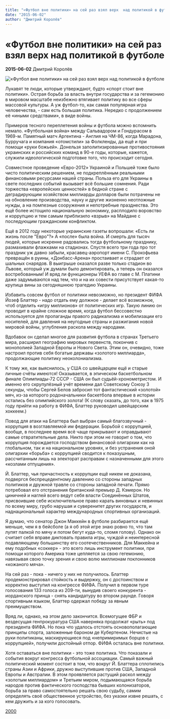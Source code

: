 ```yaml
---
title: "«Футбол вне политики» на сей раз взял верх  над политикой в футболе"
date: "2015-06-02"
author: "Дмитрий Королёв"
---
```


# «Футбол вне политики» на сей раз взял верх  над политикой в футболе

**2015-06-02** Дмитрий Королёв

![«Футбол вне политики» на сей раз взял верх над политикой в футболе](https://encrypted-tbn3.gstatic.com/images?q=tbn:ANd9GcRlrBF69zic0tF-NY7Ek0fe8XOu9Lhj1wF-zEKW7v--RyU6vNXLOQ)

Лукавят те люди, которые утверждают, будто «спорт стоит вне политики». Острая борьба за власть внутри государства и за гегемонию в мировом масштабе неизбежно втягивает политику во все сферы массовой культуры. А уж футбол-то, как самая популярная игра человечества, - сам есть большая политика. Нередко с продолжением её «иными средствами», в виде войны.

Примеров тесного переплетения войны и футбола можно вспомнить немало. «Футбольная война» между Сальвадором и Гондурасом в 1969-м. Памятный матч Аргентина - Англия на ЧМ-86, когда Марадона, Бурручага и компания «отомстили» за Фолкленды, да ещё и при помощи «руки божьей». Донельзя заполитизированные противостояния украинских и российских команд в 90-е годы, которые, кажется, служили идеологической подготовке того, что происходит сегодня.

Совместное проведение «Евро-2012» Украиной и Польшей тоже было чисто политическим решением, не подкреплённым реальными финансовыми ресурсами нашей страны. Польза его для Украины в свете последних событий вызывает всё большие сомнения. Ради торжества «европейских ценностей» в бедной стране с деградирующим хозяйством миллиарды долларов были потрачены не на обновление производства, науку и другие жизненно неотложные нужды, а на помпезные сооружения и непотребные празднества. Это ещё более истощило национальную экономику, расплодило воровство и коррупцию и тем самым приблизило «взрыв» на Майдане с последующим гражданским конфликтом.

Ещё в 2012 году некоторые украинские газеты вопрошали: «Есть ли жизнь после "Евро"?» А «после» была война. И смерть для тысяч людей, которые искренне радовались тогда футбольному празднику, размахивали флажками на стадионах. Спустя всего три года про тот праздник уж давно забыли, красавец-аэропорт имени С. Прокофьева превращён в руины, «Донбасс-Арена» простаивает и страдает от шальных снарядов. В выигрыше оказался разве только стадион во Львове, который уж думали было демонтировать, а теперь он оказался востребованным! И вряд ли функционеры УЕФА во главе с М. Платини даже задумываются над тем, что и на их совести присутствует какая-то крупица вины за сегодняшнюю трагедию Украины.

Избавить совсем футбол от политики невозможно, но президент ФИФА Йозеф Блаттер - надо отдать ему должное - делает всё возможное, чтоб отделить «игру миллионов» от политических игр. Такую линию он проводит в крайне сложное время, когда футбол бессовестно используется для пропаганды правого радикализма и мобилизации его носителей, для давления на неугодные страны и разжигания новой мировой войны, углубления раскола между народами.

Вдобавок он сделал многое для развития футбола в странах Третьего мира, расширил географию мировых первенств, покончив с монополией Западной Европы и Нового Света. Этим он, очевидно, тоже настроил против себя богатые державы «золотого миллиарда», продолжающие политику неоколониализма.

К тому же, как выяснилось, у США со швейцарцем ещё и старые личные счёты имеются! Оказывается, в эпическом баскетбольном финале Олимпиады-72 СССР - США он был судьёй-хронометристом. И именно его скрупулёзный учёт времени дал Советскому Союзу 3 секунды, чтобы Сергей Белов забросил тот фантастический «золотой» мяч, из-за которого родоначальники баскетбола впервые в истории остались без олимпийского золота! (К слову сказать, до того, как в 1975 году прийти на работу в ФИФА, Блаттер руководил швейцарским хоккеем.)

Повод для атаки на Блаттера был выбран самый благозвучный - коррупция в возглавляемой им федерации. Борьбой с коррупцией, вообще, в последнее время всё чаще прикрывают и оправдывают самые отвратительные дела. Никто при этом не говорит о том, что коррупция порождается господством финансовой олигархии как на глобальном, так и на национальном уровнях, и без устранения оной олигархии «борьба» с коррупцией сводится к показушным, рассчитанным лишь на электорат расправам с назначенными для этого «козлами отпущения».

Й. Блаттер, чья причастность к коррупции ещё никем не доказана, подвергся беспрецедентному давлению со стороны западных политиков и дружной травле со стороны западной печати. Прямо потребовал его отстранения британский премьер Д. Кэмерон. Но циничней и наглей всего ведут себя власти Соединённых Штатов, присвоившие себе исключительное право карать виновных и невинных по всему миру, грубо нарушая и суверенитет других государств, и наднациональный характер международных спортивных организаций.

Я думаю, что сенатор Джон Маккейн в футболе разбирается ещё меньше, чем я в бейсболе (а я об этой игре знаю ровно то, что там лупят палкой по мячу и потом бегут куда-то, сломя голову). Однако он считает себя вправе диктовать правила игры, чуждой и неинтересной подавляющему большинству его соотечественников. Для Маккейна и ему подобных «соккер» - это всего лишь инструмент политики, при помощи которого Америка тоже цепляется за свою гегемонию, навязывая свою точку зрения и свою волю миллионам поклонников «кожаного мяча».

На сей раз - пока - ничего у них не получилось. Блаттер продемонстрировал стойкость и выдержку, он с достоинством и корректно выступил на конгрессе ФИФА. Получил в первом туре голосования 133 голоса из 209-ти, вынудив своего конкурента - иорданского принца - снять кандидатуру во втором раунде. Говоря спортивным языком, Блаттер одержал победу за явным преимуществом.

Вряд ли, однако, на этом дело закончится. Всемогущее ФБР и вездесущая генпрокуратура США наверняка продолжат «рыть» под президента ФИФА. Но пока что удалось отстоять основополагающие принципы спорта, заложенные бароном де Кубертеном. Нечистые на руки политиканы, маскирующиеся под «непримиримых борцов с коррупцией», получили достойный отпор. ФИФА осталась вне политики.

Хотя оставаться вне политики - это тоже политика. Что показали и события вокруг конгресса футбольной ассоциации. Самый важный политический момент состоит в том, что вокруг Й. Блаттера сплотились страны Азии и Африки, дружно выступившие против США, Западной Европы и Австралии. В этом проявляется растущий раскол между «золотым миллиардом» и Третьим миром, подымающаяся борьба народов против фактического господства бывших колонизаторов, борьба за право самостоятельно решать свою судьбу, самим определять своё общественное устройство, без указки извне решать, с кем дружить и за кого голосовать.

[2000](http://www.2000.ua/v-nomere/aspekty/sport-revyu_aspekty/futbol-vne-politiki-na-sei-raz-vzjal-verh-nad-politikoi-v-futbole.htm)